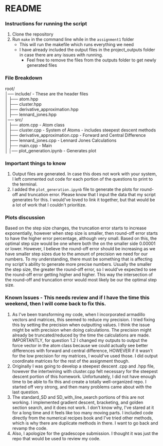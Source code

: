 # README

### Instructions for running the script
1. Clone the repository
2. Run `make` in the command line while in the `assignment1` folder
   - This will run the makefile which runs everything we need
   - I have already included the output files in the project_outputs folder in case there are any issues with running.
     - Feel free to remove the files from the outputs folder to get newly generated files
    
### File Breakdown
root/  
│── include/ - These are the header files   
│   ├── atom.hpp    
│   ├── cluster.hpp  
│   ├── derivative_approximation.hpp  
│   ├── lennard_jones.hpp  
│── src/  
│   ├── atom.cpp                        - Atom class  
│   ├── cluster.cpp                     - System of Atoms - includes steepest descent methods  
│   ├── derivative_approximation.cpp    - Forward and Central Difference  
│   ├── lennard_jones.cpp               - Lennard Jones Calculations  
│   ├── main.cpp                        - Main  
│   │── plot_generation.ipynb           - Generates plot  

### Important things to know
1. Output files are generated. In case this does not work with your system, I left commented out code for each portion of the questions to print to the terminal.
2. I added the `plot_generation.ipynb` file to generate the plots for round-off and truncation error. Please know that I input the data that my script generates for this. I would've loved to link it together, but that would be a lot of work that I couldn't prioritize.

### Plots discussion
Based on the step size changes, the truncation error starts to increase exponentially, however when step size is smaller, then round-off error starts to have the higher error percentage, although very small. Based on this, the optimal step size would be one where both the on the smaller side 0.00001 or lower. However, I believe the round-off error should be increasing as we have smaller step sizes due to the amount of precision we need for our numbers. To my understanding, there must be something that is affecting my script's ability to generate more precise numbers. Usually the smaller the step size, the greater the round-off error, so I would've expected to see the round-off error getting higher and higher. This way the intersection of the round-off and truncation error would most likely be our the optimal step size.

### Known Issues - This needs review and if I have the time this weekend, then I will come back to fix this.
1. As I've been transforming my code, when I incorporated armadillo vectors and matrices, this seemed to reduce my precision. I tried fixing this by setting the precision when outputting values. I think the issue might be with precision when doing calculations. The precision might already be truncated/reduced by the time the calculations are made. IMPORTANTLY, for question 1.2 I changed my outputs to output the force vector in the atom class because we could actually see better differences with forward and central difference, HOWEVER if it wasn't for the low precision for my matrices, I would've used those. I did output coordinate matrices for the rest of the assignment though.
2. Originally I was going to develop a steepest descent .cpp and .hpp file, however the intertwining with cluster.cpp felt necessary for the steepest descent portion of this homework. Unfortunately, I did not have enough time to be able to fix this and create a totally well-organized repo. I started off very strong, and then many problems came about with the last question.
3. The standard_SD and SD_with_line_search portions of this are not working. I implemented gradient descent, bracketing, and golden section search, and it does not work. I don't know why, I've stared at it for a long time and it feels like too many moving parts. I included code directly from the numerical recipes book and I've tried other methods, which is why there are duplicate methods in there. I want to go back and revamp the code.
4. Also, I apologize for the gradescope submission. I thought it was just the repo that would be used to review my code.
